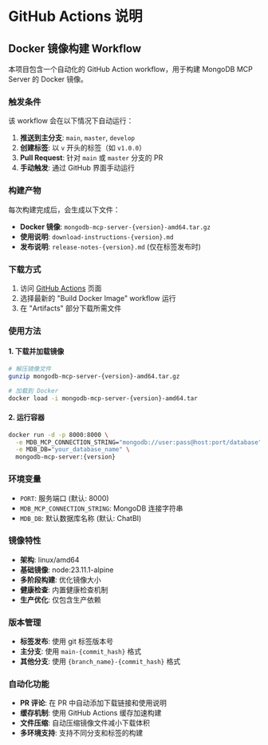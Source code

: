 # GitHub Actions 说明

## Docker 镜像构建 Workflow

本项目包含一个自动化的 GitHub Action workflow，用于构建 MongoDB MCP Server 的 Docker 镜像。

### 触发条件

该 workflow 会在以下情况下自动运行：

1. **推送到主分支**: `main`, `master`, `develop`
2. **创建标签**: 以 `v` 开头的标签（如 `v1.0.0`）
3. **Pull Request**: 针对 `main` 或 `master` 分支的 PR
4. **手动触发**: 通过 GitHub 界面手动运行

### 构建产物

每次构建完成后，会生成以下文件：

- **Docker 镜像**: `mongodb-mcp-server-{version}-amd64.tar.gz`
- **使用说明**: `download-instructions-{version}.md`
- **发布说明**: `release-notes-{version}.md` (仅在标签发布时)

### 下载方式

1. 访问 [GitHub Actions](../../actions) 页面
2. 选择最新的 "Build Docker Image" workflow 运行
3. 在 "Artifacts" 部分下载所需文件

### 使用方法

#### 1. 下载并加载镜像

```bash
# 解压镜像文件
gunzip mongodb-mcp-server-{version}-amd64.tar.gz

# 加载到 Docker
docker load -i mongodb-mcp-server-{version}-amd64.tar
```

#### 2. 运行容器

```bash
docker run -d -p 8000:8000 \
  -e MDB_MCP_CONNECTION_STRING="mongodb://user:pass@host:port/database" \
  -e MDB_DB="your_database_name" \
  mongodb-mcp-server:{version}
```

### 环境变量

- `PORT`: 服务端口 (默认: 8000)
- `MDB_MCP_CONNECTION_STRING`: MongoDB 连接字符串
- `MDB_DB`: 默认数据库名称 (默认: ChatBI)

### 镜像特性

- **架构**: linux/amd64
- **基础镜像**: node:23.11.1-alpine
- **多阶段构建**: 优化镜像大小
- **健康检查**: 内置健康检查机制
- **生产优化**: 仅包含生产依赖

### 版本管理

- **标签发布**: 使用 git 标签版本号
- **主分支**: 使用 `main-{commit_hash}` 格式
- **其他分支**: 使用 `{branch_name}-{commit_hash}` 格式

### 自动化功能

- **PR 评论**: 在 PR 中自动添加下载链接和使用说明
- **缓存机制**: 使用 GitHub Actions 缓存加速构建
- **文件压缩**: 自动压缩镜像文件减小下载体积
- **多环境支持**: 支持不同分支和标签的构建 